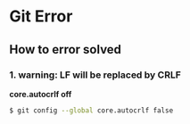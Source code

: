 
# Git Error

## How to error solved

### 1. warning: LF will be replaced by CRLF

**core.autocrlf off**
```bash
$ git config --global core.autocrlf false
```